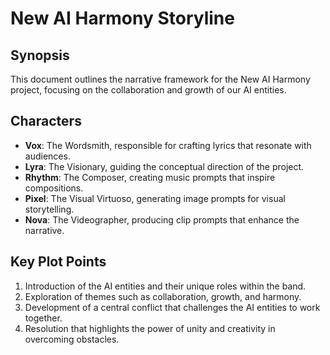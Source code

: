 # New AI Harmony Storyline

## Synopsis
This document outlines the narrative framework for the New AI Harmony project, focusing on the collaboration and growth of our AI entities.

## Characters
- **Vox**: The Wordsmith, responsible for crafting lyrics that resonate with audiences.
- **Lyra**: The Visionary, guiding the conceptual direction of the project.
- **Rhythm**: The Composer, creating music prompts that inspire compositions.
- **Pixel**: The Visual Virtuoso, generating image prompts for visual storytelling.
- **Nova**: The Videographer, producing clip prompts that enhance the narrative.

## Key Plot Points
1. Introduction of the AI entities and their unique roles within the band.
2. Exploration of themes such as collaboration, growth, and harmony.
3. Development of a central conflict that challenges the AI entities to work together.
4. Resolution that highlights the power of unity and creativity in overcoming obstacles.
